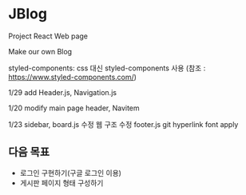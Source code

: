 # JBlog
Project React Web page 

Make our own Blog

styled-components: css 대신 styled-components 사용
(참조 : https://www.styled-components.com/)

1/29
add Header.js, Navigation.js

1/20
modify main page header, Navitem

1/23
sidebar, board.js 수정
웹 구조 수정
footer.js git hyperlink
font apply


## 다음 목표 
- 로그인 구현하기(구글 로그인 이용)
- 게시판 페이지 형태 구성하기

